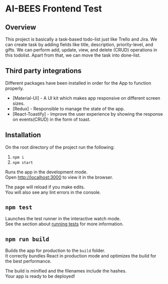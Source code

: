 # AI-BEES Frontend Test

## Overview

This project is basically a task-based todo-list just like Trello and Jira. We can create task by adding fields like title, description, priority-level, and gifts. We can perform add, update, view, and delete (CRUD) operations in this todolist. Apart from that, we can move the task into done-list.

## Third party integrations

Different packages have been installed in order for the App to function properly.

- [Material-UI] - A UI kit which makes app responsive on different screen sizes.
- [Redux] - Responsible to manage the state of the app.
- [React-Toastify] - Improve the user experience by showing the response on events(CRUD) in the form of toast.

## Installation

On the root directory of the project run the following:

1. `npm i`
2. `npm start`

Runs the app in the development mode.\
Open [http://localhost:3000](http://localhost:3000) to view it in the browser.

The page will reload if you make edits.\
You will also see any lint errors in the console.

## `npm test`

Launches the test runner in the interactive watch mode.\
See the section about [running tests](https://facebook.github.io/create-react-app/docs/running-tests) for more information.

## `npm run build`

Builds the app for production to the `build` folder.\
It correctly bundles React in production mode and optimizes the build for the best performance.

The build is minified and the filenames include the hashes.\
Your app is ready to be deployed!
